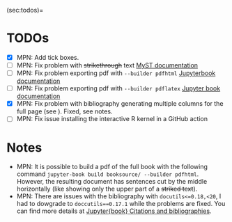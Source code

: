 (sec:todos)=
# TODOs

- [x] MPN: Add tick boxes.
- [ ] MPN: Fix problem with ~~strikethrough~~ text
  [MyST documentation](https://myst-parser.readthedocs.io/en/latest/syntax/optional.html#strikethrough)
- [ ] MPN: Fix problem exporting pdf with `--builder pdfhtml` [Jupyterbook
  documentation](https://jupyterbook.org/en/stable/advanced/pdf.html#build)
- [ ] MPN: Fix problem exporting pdf with `--builder pdflatex` [Jupyter book
  documentation](https://jupyterbook.org/en/stable/advanced/pdf.html#book-style-pdf)
- [x] MPN: Fix problem with bibliography generating multiple columns for the
  full page (see [](sec:citations)). Fixed, see notes.
- [ ] MPN: Fix issue installing the interactive R kernel in a GitHub action

# Notes

- MPN: It is possible to build a pdf of the full book with the following
  command `jupyter-book build booksource/ --builder pdfhtml`. However, the
  resulting document has sentences cut by the middle horizontally (like showing
  only the upper part of a ~~striked text~~).
- MPN: There are issues with the bibliography with `docutils<=0.18,<20`, I had
  to dowgrade to `doccutils==0.17.1` while the problems are fixed. You can find
  more details at [Jupyter{book} Citations and
  bibliographies](https://jupyterbook.org/en/stable/content/citations.html#).
